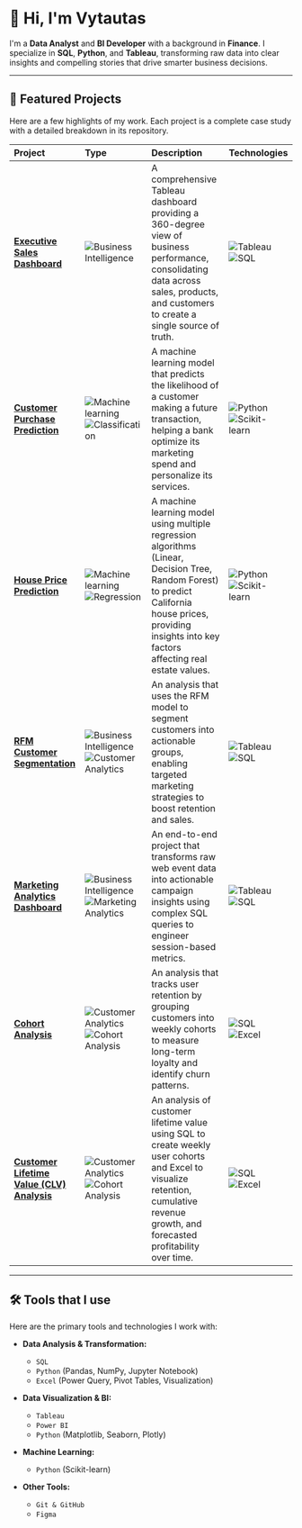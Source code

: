 # 👋 Hi, I'm Vytautas

I'm a **Data Analyst** and **BI Developer** with a background in **Finance**. I specialize in **SQL**, **Python**, and **Tableau**, transforming raw data into clear insights and compelling stories that drive smarter business decisions.

---

## 🚀 Featured Projects

Here are a few highlights of my work. Each project is a complete case study with a detailed breakdown in its repository.

| Project | Type&nbsp;&nbsp;&nbsp;&nbsp;&nbsp;&nbsp; | Description | Technologies |
| :--- | :--- | :--- | :--- |
| **[Executive Sales Dashboard](https://github.com/vytautas-fin/executive-sales-dashboard)** | ![Business Intelligence](https://img.shields.io/badge/Business_Intelligence-FB6376?style=flat) | A comprehensive Tableau dashboard providing a 360-degree view of business performance, consolidating data across sales, products, and customers to create a single source of truth. | ![Tableau](https://img.shields.io/badge/Tableau-E97627?style=flat&logo=tableau&logoColor=white) ![SQL](https://img.shields.io/badge/SQL-336791?style=flat&logo=postgresql&logoColor=white) |
| **[Customer Purchase Prediction](https://github.com/vytautas-fin/santander-customer-purchase-prediction)** | ![Machine learning](https://img.shields.io/badge/Machine_Learning-0077b6?style=flat) ![Classification](https://img.shields.io/badge/Classification-90e0ef?style=flat) | A machine learning model that predicts the likelihood of a customer making a future transaction, helping a bank optimize its marketing spend and personalize its services. | ![Python](https://img.shields.io/badge/Python-3776AB?style=flat&logo=python&logoColor=white) ![Scikit-learn](https://img.shields.io/badge/Scikit--learn-F7931E?style=flat&logo=scikitlearn&logoColor=white) |
| **[House Price Prediction](https://github.com/vytautas-fin/house-price-predicion-model)** | ![Machine learning](https://img.shields.io/badge/Machine_Learning-0077b6?style=flat) ![Regression](https://img.shields.io/badge/Regression-caf0f8?style=flat) | A machine learning model using multiple regression algorithms (Linear, Decision Tree, Random Forest) to predict California house prices, providing insights into key factors affecting real estate values. | ![Python](https://img.shields.io/badge/Python-3776AB?style=flat&logo=python&logoColor=white) ![Scikit-learn](https://img.shields.io/badge/Scikit--learn-F7931E?style=flat&logo=scikitlearn&logoColor=white) |
| **[RFM Customer Segmentation](https://github.com/vytautas-fin/rfm-customer-segmentation)** | ![Business Intelligence](https://img.shields.io/badge/Business_Intelligence-FB6376?style=flat) ![Customer Analytics](https://img.shields.io/badge/Customer_Analytics-49A078?style=flat)  | An analysis that uses the RFM model to segment customers into actionable groups, enabling targeted marketing strategies to boost retention and sales. | ![Tableau](https://img.shields.io/badge/Tableau-E97627?style=flat&logo=tableau&logoColor=white) ![SQL](https://img.shields.io/badge/SQL-336791?style=flat&logo=postgresql&logoColor=white) |
| **[Marketing Analytics Dashboard](https://github.com/vytautas-fin/marketing-analytics-dashboard)** | ![Business Intelligence](https://img.shields.io/badge/Business_Intelligence-FB6376?style=flat) ![Marketing Analytics](https://img.shields.io/badge/Marketing_Analytics-7754AC?style=flat) | An end-to-end project that transforms raw web event data into actionable campaign insights using complex SQL queries to engineer session-based metrics. | ![Tableau](https://img.shields.io/badge/Tableau-E97627?style=flat&logo=tableau&logoColor=white) ![SQL](https://img.shields.io/badge/SQL-336791?style=flat&logo=postgresql&logoColor=white) |
| **[Cohort Analysis](https://github.com/vytautas-fin/customer-cohort-analysis)** | ![Customer Analytics](https://img.shields.io/badge/Customer_Analytics-49A078?style=flat) ![Cohort Analysis](https://img.shields.io/badge/Cohort_Analysis-3C564A?style=flat) | An analysis that tracks user retention by grouping customers into weekly cohorts to measure long-term loyalty and identify churn patterns. | ![SQL](https://img.shields.io/badge/SQL-336791?style=flat&logo=postgresql&logoColor=white) ![Excel](https://img.shields.io/badge/Excel-217346?style=flat&logo=microsoft-excel&logoColor=white)
| **[Customer Lifetime Value (CLV) Analysis](https://github.com/vytautas-fin/clv-cohort-analysis)** | ![Customer Analytics](https://img.shields.io/badge/Customer_Analytics-49A078?style=flat) ![Cohort Analysis](https://img.shields.io/badge/Cohort_Analysis-3C564A?style=flat) | An analysis of customer lifetime value using SQL to create weekly user cohorts and Excel to visualize retention, cumulative revenue growth, and forecasted profitability over time. | ![SQL](https://img.shields.io/badge/SQL-336791?style=flat&logo=postgresql&logoColor=white) ![Excel](https://img.shields.io/badge/Excel-217346?style=flat&logo=microsoft-excel&logoColor=white)    

---

## 🛠️ Tools that I use

Here are the primary tools and technologies I work with:

* **Data Analysis & Transformation:**
    * `SQL`
    * `Python` (Pandas, NumPy, Jupyter Notebook)
    * `Excel` (Power Query, Pivot Tables, Visualization)

* **Data Visualization & BI:**
    * `Tableau`
    * `Power BI`
    * `Python` (Matplotlib, Seaborn, Plotly)

* **Machine Learning:**
    * `Python` (Scikit-learn)

* **Other Tools:**
    * `Git & GitHub`
    * `Figma`

